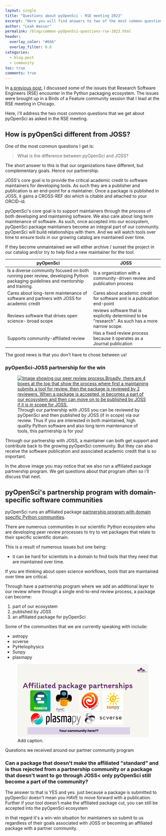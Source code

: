 ```yaml
---
layout: single
title: "Questions about pyOpenSci - RSE meeting 2023"
excerpt: "Here you will find answers to two of the most common questions that people ask about pyOpenSci. These questions were asked at our birds of a feather session at the 2023 Research Software Engineer meeting."
author: "Leah Wasser"
permalink: /blog/common-pyOpenSci-questions-rse-2023.html
header:
  overlay_color: "#666"
  overlay_filter: 0.6
categories:
  - blog-post
  - community
toc: true
comments: true
---
```


In [a previous post](/pyOpenSci-research-software-2023.html), I discussed some of the issues that Research Software Engineers
(RSE) encounter in the Python packaging ecosystem. The issues were brought up
in a Birds of a Feature community session that I lead at the RSE meeting in
Chicago.

Here, i'll address the two most common questions that we get about
pyOpenSci as asked in the RSE meeting.

## How is pyOpenSci different from JOSS?

One of the most common questions I get is:

> What is the difference between pyOpenSci and JOSS?

The short answer to this is that our organizations have different,
but complementary goals. Hence our partnership.

JOSS's core goal is to provide the critical academic credit to software maintainers for developing tools. As such they are a publisher and publication is an end-point for a maintainer. Once a package is published in JOSS, it gains a CROSS-REF doi which is citable and attached to your ORCID-id.

pyOpenSci's core goal is to support maintainers through the process of both developing and maintaining software. We also care about long term maintenance of software. As such, once accepted into our ecosystem, pyOpenSci package maintainers become an integral part of our community. pyOpenSci will build relationships with them. And we will watch tools over time to ensure tools in our growing catalog are maintained over time.

If they become unmaintained we will either archive / sunset the project in our catalog and/or try to help find a new maintainer for the tool.

| pyOpenSci                                                                                                                       | JOSS                                                                                              |
| ------------------------------------------------------------------------------------------------------------------------------- | ------------------------------------------------------------------------------------------------- |
| Is a diverse community focused on both running peer review, developing Python packaging guidelines and mentorship and training. | Is a organization with a community-driven review and publication process                          |
| Cares about long-term maintenance of software and partners with JOSS for academic credit                                        | Cares about academic credit for software and is a publication end-point                           |
| Reviews software that drives open science- broad scope                                                                          | reviews software that is explicitly determined to be "research". As such has a more narrow scope. |
| Supports community-affiliated review                                                                                            | Has a fixed review process because it operates as a Journal publication                           |

The good news is that you don't have to chose between us!

### pyOpenSci-JOSS partnership for the win

<figure>
    <a href="/images/peer-review/peer-review-partners-process.png"><img src="/images/peer-review/peer-review-partners-process.png" alt="Image showing our peer review process.Broadly, there are 4 boxes at the top that show the process where first a maintaining submits a tool for review. then the package is reviewed by 2 reviewers. When a package is accepted, ie becomes a part of our ecosystem and then can move on to be published by JOSS if it is in scope for JOSS."></a>
    <figcaption>Through our partnership with JOSS you can be reviewed by pyOpenSci and then published by JOSS (if in scope) via our review. Thus if you are interested in both maintained, high quality Python software and also long term maintenance of tools, this partnership is for you!</figcaption>
</figure>

Through our partnership with JOSS, a maintainer can both get
support and contribute back to the growing pyOpenSci community. But they can also receive the software publication and associated academic credit that is so important.

In the above image you may notice that we also run a affiliated package partnership program. We get
questions about that program often so i'll discuss that next.

## pyOpenSci's partnership program with domain-specific software communities

pyOpenSci runs an affiliated package [partnership program with domain specific Python communities](https://www.pyopensci.org/partners.html).

There are numerous communities in our scientific Python
ecosystem who are developing peer review processes to try to vet packages that relate to their specific scientific domain.

This is a result of numerous issues but one being:

- it can be hard for scientists in a domain to find tools that they need that are maintained over time.

If you are thinking about open science workflows, tools that are maintained over time are critical.

Through have a partnership program where we add an additional layer to our review where through a single end-to-end review process, a package can become:

1. part of our ecosystem
2. published by JOSS
3. an affiliated package for pyOpenSci

Some of the communities that we are currently speaking with include:

- astropy
- scverse
- PyHeliophysics
- Sunpy
- plasmapy

<figure>
    <a href="/images/pyos-partnerships.png">
    <img src="/images/pyos-partnerships.png" alt="Image with text that reads - affiliated package partnerships. It then has logos of the astropy, scverse, PyHeliophysics, Sunpy and plasmapy communities. Below it says  says your community here. ">
    </a>
    <figcaption>Add caption.
    </figcaption>
</figure>

Questions we received around our partner community program

### Can a package that doesn't make the affiliated "standard" and is thus rejected from a partnership community or a package that doesn't want to go through JOSS< only pyOpenSci still become a part of the community?

The answer to that is YES and yes. just because a package is submitted to pyOpenSci doesn't mean you HAVE to move forward with a publication. Further if your tool doesn't make the affiliated package cut, you can still be accepted into the pyOpenSci ecosystem

in that regard it's a win-win situation for maintainers so submit to us regardless of their goals associated with JOSS or becoming an affiliated package with a partner community.
